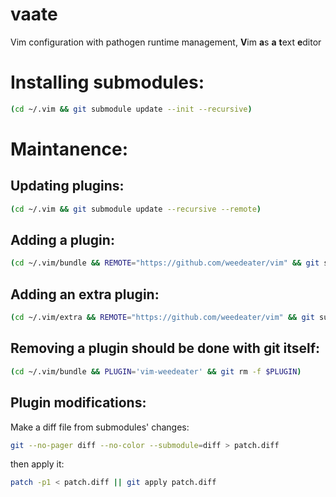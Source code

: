 # vaate
Vim configuration with pathogen runtime management, **V**im **a**s **a** **t**ext **e**ditor

# Installing submodules:
```sh
(cd ~/.vim && git submodule update --init --recursive)
```
# Maintanence:

## Updating plugins:
```sh
(cd ~/.vim && git submodule update --recursive --remote)
```

## Adding a plugin:
```sh
(cd ~/.vim/bundle && REMOTE="https://github.com/weedeater/vim" && git submodule add $REMOTE)
```

## Adding an extra plugin:
```sh
(cd ~/.vim/extra && REMOTE="https://github.com/weedeater/vim" && git submodule add $REMOTE)
```

## Removing a plugin should be done with git itself:
```sh
(cd ~/.vim/bundle && PLUGIN='vim-weedeater' && git rm -f $PLUGIN)
```

## Plugin modifications:
Make a diff file from submodules' changes:
```sh
git --no-pager diff --no-color --submodule=diff > patch.diff
```
then apply it:
```sh
patch -p1 < patch.diff || git apply patch.diff
```
